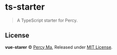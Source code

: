 # ts-starter

> A TypeScript starter for Percy.

## License

**vue-starer** © [Percy Ma](https://github.com/kecrily), Released under [MIT License](LICENSE).
